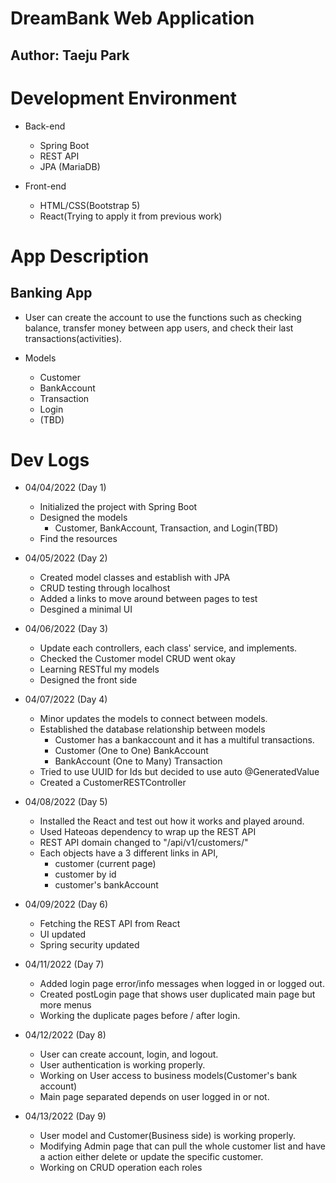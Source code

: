 # DreamBank Web Application

## Author: Taeju Park

# Development Environment
- Back-end
    - Spring Boot
    - REST API
    - JPA (MariaDB)

- Front-end
    - HTML/CSS(Bootstrap 5)
    - React(Trying to apply it from previous work)

# App Description
## Banking App
- User can create the account to use the functions such as checking balance, transfer money between app users, and check their last transactions(activities).

- Models
    - Customer
    - BankAccount
    - Transaction
    - Login
    - (TBD)

# Dev Logs
- 04/04/2022 (Day 1)
    - Initialized the project with Spring Boot
    - Designed the models
        - Customer, BankAccount, Transaction, and Login(TBD)
    - Find the resources

- 04/05/2022 (Day 2)
    - Created model classes and establish with JPA
    - CRUD testing through localhost
    - Added a links to move around between pages to test
    - Desgined a minimal UI

- 04/06/2022 (Day 3)
    - Update each controllers, each class' service, and implements.
    - Checked the Customer model CRUD went okay
    - Learning RESTful my models
    - Designed the front side

- 04/07/2022 (Day 4)
    - Minor updates the models to connect between models.
    - Established the database relationship between models
        - Customer has a bankaccount and it has a multiful transactions.
        - Customer (One to One) BankAccount
        - BankAccount (One to Many) Transaction
    - Tried to use UUID for Ids but decided to use auto @GeneratedValue
    - Created a CustomerRESTController

- 04/08/2022 (Day 5)
    - Installed the React and test out how it works and played around.
    - Used Hateoas dependency to wrap up the REST API
    - REST API domain changed to "/api/v1/customers/"
    - Each objects have a 3 different links in API,
        - customer (current page)
        - customer by id
        - customer's bankAccount

- 04/09/2022 (Day 6)
    - Fetching the REST API from React
    - UI updated
    - Spring security updated

- 04/11/2022 (Day 7)
    - Added login page error/info messages when logged in or logged out.
    - Created postLogin page that shows user duplicated main page but more menus
    - Working the duplicate pages before / after login.

- 04/12/2022 (Day 8)
    - User can create account, login, and logout.
    - User authentication is working properly.
    - Working on User access to business models(Customer's bank account)
    - Main page separated depends on user logged in or not.

- 04/13/2022 (Day 9)
    - User model and Customer(Business side) is working properly.
    - Modifying Admin page that can pull the whole customer list and have a action either delete or update the specific customer.
    - Working on CRUD operation each roles